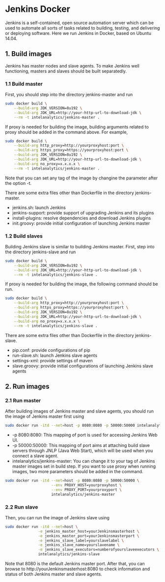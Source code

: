 # Jenkins Docker
Jenkins is a self-contained, open source automation server which can be used to automate all sorts of tasks related to building, testing, and delivering or deploying software. Here we run Jenkins in Docker, based on Ubuntu 14.04. 

## 1. Build images
Jenkins has master nodes and slave agents. To make Jenkins well functioning, masters and slaves should be built separatedly. 
### 1.1 Build master
First, you should step into the directory jenkins-master and run
```bash
sudo docker build \
    --build-arg JDK_VERSION=8u192 \
    --build-arg JDK_URL=http://your-http-url-to-download-jdk \
    --rm -t intelanalytics/jenkins-master .
```
If proxy is needed for building the image, building arguments related to proxy should be added in the command above. For example,
```bash
sudo docker build \
    --build-arg http_proxy=http://yourproxyhost:port \
    --build-arg https_proxy=https://yourproxyhost:port \
    --build-arg JDK_VERSION=8u192 \
    --build-arg JDK_URL=http://your-http-url-to-download-jdk \
    --build-arg no_proxy=x.x.x.x \
    --rm -t intelanalytics/jenkins-master .
```
Note that you can set any tag of the image by changine the parameter after the option -t.

There are some extra files other than Dockerfile in the directory jenkins-master.
+ jenkins.sh: launch Jenkins
+ jenkins-support: provide support of upgrading Jenkins and its plugins
+ install-plugins: resolve dependencies and download Jenkins plugins
+ init.groovy: provide initial configuration of launching Jenkins master

### 1.2 Build slaves
Building Jenkins slave is similar to building Jenkins master. First, step into the directory jenkins-slave and run
```bash
sudo docker build \
    --build-arg JDK_VERSION=8u192 \
    --build-arg JDK_URL=http://your-http-url-to-download-jdk \
    --rm -t intelanalytics/jenkins-slave .
```
If proxy is needed for building the image, the following command should be run.
```bash
sudo docker build \
    --build-arg http_proxy=http://yourproxyhost:port \
    --build-arg https_proxy=https://yourproxyhost:port \
    --build-arg JDK_VERSION=8u192 \
    --build-arg JDK_URL=http://your-http-url-to-download-jdk \
    --build-arg no_proxy=x.x.x.x \
    --rm -t intelanalytics/jenkins-slave .
```
There are some extra files other than Dockerfile in the directory jenkins-slave.
+ pip.conf: provide configurations of pip
+ run-slave.sh: launch Jenkins slave agents
+ settings-xml: provide settings of maven
+ slave.groovy: provide initial configurations of launching Jenkins slave agents

## 2. Run images
### 2.1 Run master
After building images of Jenkins master and slave agents, you should run the image of Jenkins master first using
```bash
sudo docker run -itd --net=host -p 8080:8080 -p 50000:50000 intelanalytics/jenkins-master
```
+ -p 8080:8080: This mapping of port is used for accessing Jenkins Web UI.
+ -p 50000:50000: This mapping of port aims at attaching build slave servers through JNLP (Java Web Start), which will be used when you connect a slave agent.
+ intelanalytics/jenkins-master: You can change it to your tag of Jenkins master images set in build step.
If you want to use proxy when running images, two more parameters should be added in the command.
```bash
sudo docker run -itd --net=host -p 8080:8080 -p 50000:50000 \
                     --env PROXY_HOST=yourproxyhost \
                     --env PROXY_PORT=yourproxyport \
                     intelanalytics/jenkins-master
```

### 2.2 Run slave
Then, you can run the image of Jenkins slave using
```bash
sudo docker run -itd --net=host \
               -e jenkins_master_host=yourJenkinsmasterhost \
               -e jenkins_master_port=yourJenkinsmasterport \
               -e jenkins_slave_label=yourslavelabel \
               -e jenkins_slave_name=yourslavename \
               -e jenkins_slave_executors=numberofyourslaveexecutors \
               intelanalytics/jenkins-slave
```
Note that 8080 is the default Jenkins master port. After that, you can browse to http://yourJenkinsmasterhost:8080 to check information and status of both Jenkins master and slave agents.
